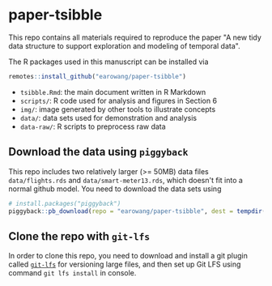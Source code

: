 # paper-tsibble

This repo contains all materials required to reproduce the paper "A new tidy data structure to support exploration and modeling of temporal data".

The R packages used in this manuscript can be installed via

```r
remotes::install_github("earowang/paper-tsibble")
```

* `tsibble.Rmd`: the main document written in R Markdown
* `scripts/`: R code used for analysis and figures in Section 6
* `img/`: image generated by other tools to illustrate concepts
* `data/`: data sets used for demonstration and analysis
* `data-raw/`: R scripts to preprocess raw data

## Download the data using `piggyback`

This repo includes two relatively larger (>= 50MB) data files `data/flights.rds` and `data/smart-meter13.rds`, which doesn't fit into a normal github model. You need to download the data sets using

```r
# install.packages("piggyback")
piggyback::pb_download(repo = "earowang/paper-tsibble", dest = tempdir())
```

## Clone the repo with `git-lfs`

In order to clone this repo, you need to download and install a git plugin called [`git-lfs`](https://git-lfs.github.com) for versioning large files, and then set up Git LFS using command `git lfs install` in console.
